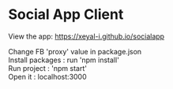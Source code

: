 # Social App Client

View the app: https://xeyal-i.github.io/socialapp

Change FB 'proxy' value in package.json <br/>
Install packages : run 'npm install' <br/>
Run project : 'npm start' <br/>
Open it : localhost:3000
